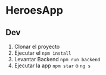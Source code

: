 # HeroesApp

## Dev

1. Clonar el proyecto
2. Ejecutar el ```npm install```
3. Levantar Backend  ```npm run backend```
4. Ejecutar la app ```npm star``` o  ```ng s```
